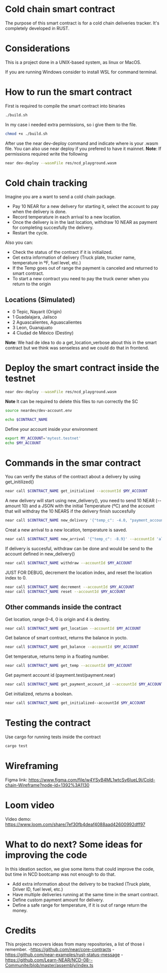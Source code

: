 # Cold chain smart contract
The purpose of this smart contract is for a cold chain deliveries tracker. It's completely developed in RUST.

# Considerations
This is a project done in a UNIX-based system, as linux or MacOS.

If you are running Windows consider to install WSL for command terminal.

# How to run the smart contract
First is required to compile the smart contract into binaries 
```bash
./build.sh
```
In my case i needed extra permissions, so i give them to the file.

```bash 
chmod +x ./build.sh
```
After use the near dev-deploy command and indicate where is your .wasm file. You can also use near deploy if you prefered to have it mainnet.
**Note**: If permissions required write the following
```bash
near dev-deploy --wasmFile res/ncd_playground.wasm
```

# Cold chain tracking
Imagine you are a want to send a cold chain package.

- Pay 10 NEAR for a new delivery for starting it, select the account to pay when the delivery is done.
- Record temperature in each arrival to a new location.
- Once the delivery is in the last location, withdraw 10 NEAR as payment for completing succesfully the delivery.
- Restart the cycle.

Also you can:
- Check the status of the contract if it is initialized.
- Get extra information of delivery (Truck plate, trucker name, temperature in ºF, fuel level, etc.)
- If the Temp goes out of range the payment is canceled and returned to smart contract.
- To start a new contract you need to pay the truck owner when you return to the origin

## Locations (Simulated)
- 0 Tepic, Nayarit (Origin)
- 1 Guadalajara, Jalisco
- 2 Aguascalientes, Aguascalientes
- 3 Leon, Guanajuato
- 4 Ciudad de México (Destiny)

**Note**: We had de idea to do a get_location_verbose about this in the smart contract but we think was senseless and we could do that in frontend.

# Deploy the smart contract inside the testnet
```bash
near dev-deploy --wasmFile res/ncd_playground.wasm
```

**Note** It can be required to delete this files to run correctly the SC
```bash
source neardev/dev-account.env 
```
```bash
echo $CONTRACT_NAME
```
Define your account inside your environment
```bash
export MY_ACCOUNT='mytest.testnet'
echo $MY_ACCOUNT
```
# Commands in the smar contract


You can verify the status of the contract about a delivery by using get_initilized()
```bash
near call $CONTRACT_NAME get_initialized --accountId $MY_ACCOUNT
```
A new delivery will start using new_delivery(), you need to send 10 NEAR (--amount 10) and a JSON with the initial Temperature (ºC) and the account that will withdray the 10 NEARS if the delivery finish succesfully
```bash
near call $CONTRACT_NAME new_delivery '{"temp_c": -4.0, "payment_account_id": "alan1.testnet"}' --accountId $MY_ACCOUNT --amount 10
```
Creat a new arrival to a new location, temperature is saved.
```bash
near call $CONTRACT_NAME new_arrival '{"temp_c": -8.9}' --accountId 'alantest.testnet'  
```
If delivery is succesful, withdraw can be done and would be send to the account defined in new_delivery()
```bash
near call $CONTRACT_NAME withdraw --accountId $MY_ACCOUNT
```
JUST FOR DEBUG, decrement the location index, and reset the location index to 0.
```bash
near call $CONTRACT_NAME decrement --accountId $MY_ACCOUNT
near call $CONTRACT_NAME reset --accountId $MY_ACCOUNT 
```
## Other commands inside the contract
Get location, range 0-4, 0 is origin and 4 is destiny.
```bash
near call $CONTRACT_NAME get_location --accountId $MY_ACCOUNT   
```
Get balance of smart contract, returns the balance in yocto.
```bash
near call $CONTRACT_NAME get_balance --accountId $MY_ACCOUNT    
```
Get temperatue, returns temp in a floating number.
```bash
near call $CONTRACT_NAME get_temp --accountId $MY_ACCOUNT    
```
Get payment account id (payment.test/payment.near)
```bash
near call $CONTRACT_NAME get_payment_account_id --accountId $MY_ACCOUNT  
```
Get initialized, returns a boolean.
```bash
near call $CONTRACT_NAME get_initialized--accountId $MY_ACCOUNT  
```
# Testing the contract
Use cargo for running tests inside the contract
```bash
cargo test 
```
# Wireframing
Figma link: https://www.figma.com/file/w4YSyB4ML1wtcSy6IueL9j/Cold-chain-Wireframe?node-id=1392%3A1130

# Loom video
Video demo: https://www.loom.com/share/7ef30fb4deaf4088aad42600992dff97

# What to do next? Some ideas for improving the code
In this ideation section, we give some items that could improve the code, but time in NCD bootcamp was not enough to do that.
* Add extra information about the delivery to be tracked (Truck plate, Driver ID, fuel level, etc.)
* Have multiple deliveries running at the same time in the smart contract.
* Define custom payment amount for delivery.
* Define a safe range for temperature, if it is out of range return the money.

# Credits
This projects recovers ideas from many repositories, a list of those i remember.
-https://github.com/near/core-contracts
-https://github.com/near-examples/rust-status-message
-https://github.com/Learn-NEAR/NCD-08--Communite/blob/master/assembly/index.ts
